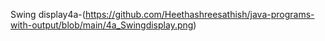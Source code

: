 Swing display4a-(https://github.com/Heethashreesathish/java-programs-with-output/blob/main/4a_Swingdisplay.png)
